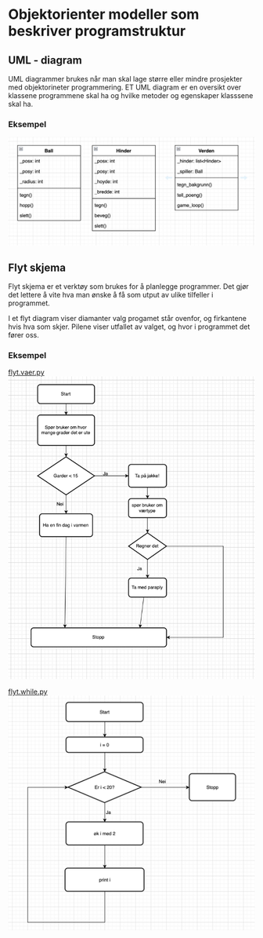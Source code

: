 # Objektorienter modeller som beskriver programstruktur

## UML - diagram
UML diagrammer brukes når man skal lage større eller mindre prosjekter med objektorineter programmering. ET UML diagram er en  oversikt over klassene programmene skal ha og hvilke metoder og egenskaper klasssene skal ha. 


### Eksempel
![](UML.png)

## Flyt skjema
Flyt skjema er et verktøy som brukes for å planlegge programmer. Det gjør det lettere å vite hva man ønske å få som utput av ulike tilfeller i programmet.

I et flyt diagram viser diamanter valg progamet står ovenfor, og firkantene hvis hva som skjer. Pilene viser utfallet av valget, og hvor i programmet det fører oss.

### Eksempel
[flyt.vaer.py](flyt-vaer.py)
![](flyt-vaer.png)

[flyt.while.py](flyt.while.py)
![](flyt-while.png)